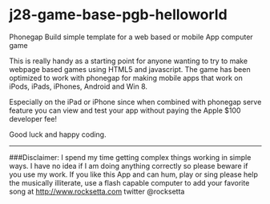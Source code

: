 j28-game-base-pgb-helloworld
============================

Phonegap Build simple template for a web based or mobile App computer game




This is really handy as a starting point for anyone wanting to try to make webpage based games using HTML5 and javascript. The game has been optimized to work with phonegap for making mobile apps that work on iPods, iPads, iPhones, Android and Win 8.

Especially on the iPad or iPhone since when combined with phonegap serve feature you can view and test your app without paying the Apple $100 developer fee!




Good luck and happy coding.






************************************************************************************************************

###Disclaimer: I spend my time getting complex things working in simple ways. I have no idea if I am doing anything correctly so please beware if you use my work. If you like this App and can hum, play or sing please help the musically illiterate, use a flash capable computer to add your favorite song at http://www.rocksetta.com                              twitter @rocksetta 

